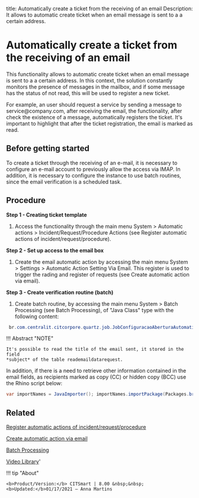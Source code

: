 title: Automatically create a ticket from the receiving of an email
Description: It allows to automatic create ticket when an email message is sent to a a certain address.

# Automatically create a ticket from the receiving of an email

This functionality allows to automatic create ticket when an email message is
sent to a a certain address. In this context, the solution constantly monitors
the presence of messages in the mailbox, and if some message has the status of
not read, this will be used to register a new ticket.

For example, an user should request a service by sending a message to
service\@company.com, after receiving the email, the functionality, after check
the existence of a message, automatically registers the ticket. It's important
to highlight that after the ticket registration, the email is marked as read.

## Before getting started

To create a ticket through the receiving of an e-mail, it is necessary to configure 
an e-mail account to previously allow the access via IMAP. In addition, it is necessary 
to configure the instance to use batch routines, since the email verification is a 
scheduled task.

## Procedure

**Step 1 - Creating ticket template**

1.  Access the functionality through the main menu System \> Automatic actions
    \> Incident/Request/Procedure Actions (see Register automatic
    actions of incident/request/procedure).

**Step 2 - Set up access to the email box**

1.  Create the email automatic action by accessing the main menu System \>
    Settings \> Automatic Action Setting Via Email. This register is used 
    to trigger the rading and register of requests (see Create automatic 
    action via email).

**Step 3 - Create verification routine (batch)**

1.  Create batch routine, by accessing the main menu System \> Batch Processing
    (see Batch Processing), of "Java Class" type with the following content:
    
```java
 br.com.centralit.citcorpore.quartz.job.JobConfiguracaoAberturaAutomaticaViaEmail
```    


!!! Abstract "NOTE"

    It's possible to read the title of the email sent, it stored in the field
    *subject* of the table reademaildatarequest.
    
In addition, if there is a need to retrieve other information contained in the email fields, 
as recipients marked as copy (CC) or hidden copy (BCC) use the Rhino script below:

```java
var importNames = JavaImporter(); importNames.importPackage(Packages.br.com.citframework.util); var print = java.lang.System.out; var readEmailDataDTO = serviceRequest.getReadEmailDataDTO(); if (readEmailDataDTO!=null){ print.println("Dados do E-mail de Origem: "); print.println("From: "); print.println(readEmailDataDTO.getMessageFrom()); print.println("To: "); print.println(readEmailDataDTO.getMessageTo()); print.println("CC (Carbon Copy): "); print.println(readEmailDataDTO.getMessageCC()); }
```

Related
-------

[Register automatic actions of incident/request/procedure](/en-us/citsmart-platform-8/additional-features/automation-of-operation/configuration/register-automatic-actions-incident-request-procedure.html)

[Create automatic action via email](/en-us/citsmart-platform-8/platform-administration/configuring-automatic-actions/email-create-automatic-action-via-email.html)

[Batch Processing](/en-us/citsmart-platform-8/platform-administration/configuring-automatic-actions/batch-batch-processing.html)

<i class='fa fa-youtube-play  fa-2x' style='color:#97ce17;vertical-align: middle;'> </i> [Video Library](https://www.youtube.com/playlist?list=PLB5qK2uzf2RN9wA1DbVHEot2QD2gW8_jq)'

!!! tip "About"

    <b>Product/Version:</b> CITSmart | 8.00 &nbsp;&nbsp;
    <b>Updated:</b>01/17/2021 – Anna Martins

[1]:/en-us/citsmart-platform-8/processes/tickets/images/rotina-verificar-email.docx

[2]:/en-us/citsmart-platform-8/processes/tickets/images/script-rhino-dados-email.rtf
